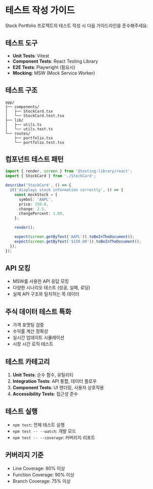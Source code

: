 # 테스트 작성 가이드

Stock Portfolio 프로젝트의 테스트 작성 시 다음 가이드라인을 준수해주세요:

## 테스트 도구

- **Unit Tests**: Vitest
- **Component Tests**: React Testing Library
- **E2E Tests**: Playwright (필요시)
- **Mocking**: MSW (Mock Service Worker)

## 테스트 구조

```
app/
├── components/
│   ├── StockCard.tsx
│   └── StockCard.test.tsx
├── lib/
│   ├── utils.ts
│   └── utils.test.ts
└── routes/
    ├── portfolio.tsx
    └── portfolio.test.tsx
```

## 컴포넌트 테스트 패턴

```typescript
import { render, screen } from '@testing-library/react';
import { StockCard } from './StockCard';

describe('StockCard', () => {
  it('displays stock information correctly', () => {
    const mockStock = {
      symbol: 'AAPL',
      price: 150.0,
      change: 2.5,
      changePercent: 1.69,
    };

    render();

    expect(screen.getByText('AAPL')).toBeInTheDocument();
    expect(screen.getByText('$150.00')).toBeInTheDocument();
  });
});
```

## API 모킹

- MSW를 사용한 API 응답 모킹
- 다양한 시나리오 테스트 (성공, 실패, 로딩)
- 실제 API 구조와 일치하는 목 데이터

## 주식 데이터 테스트 특화

- 가격 포맷팅 검증
- 수익률 계산 정확성
- 실시간 업데이트 시뮬레이션
- 시장 시간 로직 테스트

## 테스트 카테고리

1. **Unit Tests**: 순수 함수, 유틸리티
2. **Integration Tests**: API 통합, 데이터 플로우
3. **Component Tests**: UI 렌더링, 사용자 상호작용
4. **Accessibility Tests**: 접근성 준수

## 테스트 실행

- `npm test`: 전체 테스트 실행
- `npm test -- --watch`: 개발 모드
- `npm test -- --coverage`: 커버리지 리포트

## 커버리지 기준

- Line Coverage: 80% 이상
- Function Coverage: 90% 이상
- Branch Coverage: 75% 이상
